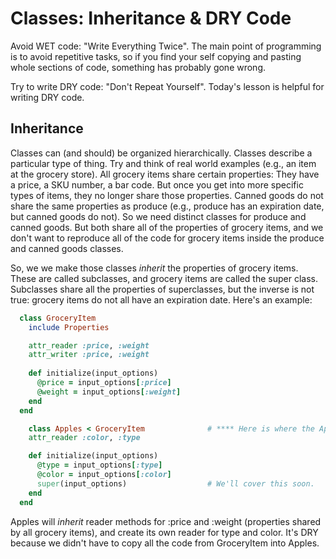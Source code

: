 # Classes: Inheritance & DRY Code

Avoid WET code: "Write Everything Twice". The main point of programming is to avoid repetitive tasks, so if you find your self copying and pasting whole sections of code, something has probably gone wrong.

Try to write DRY code: "Don't Repeat Yourself". Today's lesson is helpful for writing DRY code.

## Inheritance

Classes can (and should) be organized hierarchically. Classes describe a particular type of thing. Try and think of real world examples (e.g., an item at the grocery store). All grocery items share certain properties: They have a price, a SKU number, a bar code. But once you get into more specific types of items, they no longer share those properties. Canned goods do not share the same properties as produce (e.g., produce has an expiration date, but canned goods do not). So we need distinct classes for produce and canned goods. But both share all of the properties of grocery items, and we don't want to reproduce all of the code for grocery items inside the produce and canned goods classes.

So, we we make those classes _inherit_ the properties of grocery items. These are called subclasses, and grocery items are called the super class. Subclasses share all the properties of superclasses, but the inverse is not true: grocery items do not all have an expiration date. Here's an example:

```ruby
  class GroceryItem
    include Properties

    attr_reader :price, :weight
    attr_writer :price, :weight
    
    def initialize(input_options)
      @price = input_options[:price]
      @weight = input_options[:weight]
    end
  end

    class Apples < GroceryItem              # **** Here is where the Apples class inherits GroceryItem's properties
    attr_reader :color, :type

    def initialize(input_options)
      @type = input_options[:type]
      @color = input_options[:color]
      super(input_options)                  # We'll cover this soon.
    end
  end
```

  Apples will _inherit_ reader methods for :price and :weight (properties shared by all grocery items), and create its own reader for type and color. It's DRY because we didn't have to copy all the code from GroceryItem into Apples.